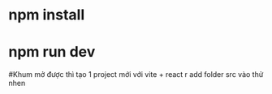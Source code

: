 # npm install
# npm run dev
#Khum mở được thì tạo 1 project mới với vite + react r add folder src vào thử nhen


